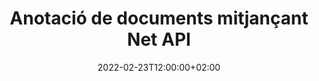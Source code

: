 ---
############################# Static ############################
layout: "product"
date: 2022-02-23T12:00:00+02:00
draft: false

product: "Annotation"
product_tag: "annotation"
platform: "Net"
platform_tag: "net"

############################# Head ############################
head_title: "Net Document Annotation API | Veure i anotar imatges PDF Word Excel PPTX"
head_description: "Net Document Annotation API. Visualitza, etiqueta, comenta i anota PDF Word DOCX, Excel XLSX, PPTX, EML EMLX, VSS VSD, OTP, CAD i formats de fitxer d'imatge."

############################# Header ##########################
title: "Anotació de documents mitjançant Net API"
description: "Creeu aplicacions de xarxa amb capacitats per veure i anotar PDF, HTML, MS Office i altres formats de document sense instal·lar cap programari extern."
button:
    enable: true
    icon: "fas fa-arrow-down"
    label: "Baixeu la prova gratuïta"
    link: "https://downloads.groupdocs.com/annotation/net"

############################# SubMenu #########################
submenu:
    enable: true
    
    left:
        img_alt: "GroupDocs.Annotation for Net"
        image: "https://www.groupdocs.cloud/templates/groupdocs/images/product-logos/groupdocs-annotation-net.png"
        product: "GroupDocs.Annotation"
        platform: "Net"

    middle:
        button:
            # button loop
            - link: "#features"
              text: "Característiques"

            # button loop
            - link: "https://products.groupdocs.app/annotation"
              text: "Demostracions en directe"

            # button loop
            - link: "https://purchase.groupdocs.com/pricing/annotation/net"
              text: "Preus"

    right:
        link_download: "https://downloads.groupdocs.com/annotation"
        link_learn: "https://docs.groupdocs.com/annotation/net/"
        link_buy: "https://purchase.groupdocs.com"

############################# Overview ############################
overview:
    enable: true
    content: |
      GroupDocs.Annotation Net API és un producte que permet treballar amb anotacions en documents en diferents plataformes i sistemes operatius, com Android, MacOS, Linux, Windows. GroupDocs.Annotation proporciona una biblioteca amb una API senzilla que ofereix molts avantatges: per exemple, si necessiteu mantenir la confidencialitat de les dades o triar quanta potència necessiteu per treballar amb la biblioteca, o canviar parcialment el treball amb anotacions, la biblioteca és molt lleuger i flexible.

      GroupDocs.Annotation for Net API us permet treballar amb diferents tipus d'anotacions, que inclouen: text, polilínia, àrea, subratllat, punt, filigrana, fletxa, el·lipse, substitució de text, distància, camp de text, redacció de recursos, etc. I és compatible amb la majoria formats de documents populars com ara: PDF, HTML, Microsoft Office Word, fulls de càlcul Excel, presentacions de PowerPoint, Visio, correus electrònics d'Outlook, imatges, metafitxers, dibuix CAD i diversos altres formats. L'API ofereix la possibilitat d'obtenir miniatures de pàgines de documents i admet la importació i l'exportació d'anotacions a i des de fitxers PDF.

      Amb la biblioteca, podeu afegir, editar, extreure i eliminar anotacions dels documents, girar documents, canviar la solució de miniatures i aquesta no és una llista completa de totes les possibilitats. També ofereix un conjunt complet d'objectes de dades per personalitzar les propietats d'anotació segons els vostres requisits dins de tots els formats de document admesos.

      Treballar amb l'API de GroupDocs.Annotation per a Net és molt senzill i només consta d'uns quants passos bàsics. Al principi, heu de configurar una llicència, després seleccionar el fitxer amb el qual voleu treballar, després manipular d'alguna manera amb les anotacions del document (suprimir/editar/extreure/suprimir) i desar el resultat. Per obtenir més informació, consulteu la documentació del producte o el nostre conjunt d'exemples.
      
      GroupDocs.Annotation s'actualitza periòdicament i ofereix suport als seus clients, sempre podeu fer-nos preguntes o enviar-nos les vostres idees o explicar-nos les vostres necessitats per a alguna cosa nova i ho implementarem amb molt de gust a les nostres noves versions.
    tabs:
      enable: true
      
      ## TAB ONE ##
      tab_one:
        description: |
          A continuació es mostra una visió general de GroupDocs.Annotation per a Net:
      
        right:
          enable: true
          icon: "fab fa-html5"
          title:  Visió general
          content: |
            * Afegeix anotacions
            * Exporta anotacions 
            * Importa anotacions
            * Comentaris basats en respostes
            * Compatibilitat d'anotacions
      
      ## TAB TWO ##
      tab_two:
        description: |
          GroupDocs.Annotation per a Net admet tots els [formats de fitxer de document] populars (https://docs.groupdocs.com/annotation/Net/supported-document-formats/), inclosos: Microsoft Office, PDF, imatges i molts altres.

        left:
          enable: true
          table:
            # table loop
            - title: "Microsoft Office Formats"
              content: |
                * **Word**: [DOC](/annotation/net/doc/), [DOCX](/annotation/net/docx/), [DOCM](/annotation/net/docm/), [DOT](/annotation/net/dot/), [DOTX](/annotation/net/dotx/), [RTF](/annotation/net/rtf/)
                * **Excel**: [XLS](/annotation/net/xls/), [XLSX](/annotation/net/xlsx/), [XLSB](/annotation/net/xlsb/), [XLSM](/annotation/net/xlsm/)
                * **PowerPoint**: [PPT](/annotation/net/ppt/), [PPTX](/annotation/net/pptx/), [PPS](/annotation/net/pps/), [PPSX](/annotation/net/ppsx/), [POTM](/annotation/net/potm/), [POTX](/annotation/net/potx/), [PPSM](/annotation/net/ppsm/), [PPTM](/annotation/net/pptm/), [WMF](/annotation/net/wmf/), [EMF](/annotation/net/emf/)
                * **Outlook**: [EML](/annotation/net/eml/), [EMLX](/annotation/net/emlx/), [MSG](/annotation/net/msg/)
                * **Visio**: [VSS](/annotation/net/vss/), [VST](/annotation/net/vst/), [VSD](/annotation/net/vsd/), [VSDX](/annotation/net/vsdx/), [VSX](/annotation/net/vsx/)

        right:
          enable: true
          table:
            # table loop
            - title: "Other Formats"
              content: |
                * **Portable**: [PDF](/annotation/net/pdf/) (PDF/A-1a, PDF/A-1b, PDF/A-2a)
                * **OpenDocument**: [ODT](/annotation/net/odt/), [ODS](/annotation/net/ods/), [ODP](/annotation/net/odp/)
                * **Images**: [BMP](/annotation/net/bmp/), [JPG](/annotation/net/jpg/), [JPEG](/annotation/net/jpeg/), [TIFF](/annotation/net/tiff/), [TIF](/annotation/net/tif/), [PNG](/annotation/net/png/), [GIF](/annotation/net/gif/), [DCM](/annotation/net/dcm/), [DICOM](/annotation/net/dicom/)
                * **AutoCAD**: [DWG](/annotation/net/dwg/), [DXF](/annotation/net/dxf/), [CAD](/annotation/net/cad/)
                * **Other**: [HTM](/annotation/net/htm/), [HTML](/annotation/net/html/), [CSV](/annotation/net/csv/), [DJVU](/annotation/net/djvu/), [OTP](/annotation/net/otp/), [OTT](/annotation/net/ott/)

      ## TAB THREE ##
      tab_three:
        description: |
          GroupDocs.Annotation for Net admet els següents sistemes operatius, marcs i gestors de paquets:
        
        left:
          enable: true
          table:
            # table loop
            - icon: "fab fa-windows"
              title:  Sistemes operatius
              content: |
                * Windows Desktop (x86 & x64)
                * Windows Server (x86 & x64)
                * Windows Azure
                * Linux
                * MacOS

            # table loop
            - icon: "fas fa-code"
              title:  Marcs suportats
              content: |
                * .NET Standard 2.0
                * .NET Framework 2.0 or higher
                * .NET Core 2.0 or higher
                * Mono Framework 1.2 or higher

        right:
          enable: true
          table:
            # table loop
            - icon: "fas fa-box"
              title:  Gestor de paquets
              content: |
                * NuGet
            
            # table loop
            - icon: "fas fa-tools"
              title:  Entorns de desenvolupament
              content: |
                * Microsoft Visual Studio
                * Xamarin.Android
                * Xamarin.IOS
                * Xamarin.Mac
                * MonoDevelop

############################# Features ############################
features:
    enable: true
    title: GroupDocs.Anotation per a funcions de xarxa

    feature:
      # feature loop
      - icon: "fas fa-copy"
        link: "https://docs.groupdocs.com/annotation/net/basic-usage/"
        content: Afegeix, edita i elimina anotacions i respostes

      # feature loop
      - icon: "fas fa-eye"
        link: "https://docs.groupdocs.com/annotation/net/export-annotations/"
        content: Exporta les anotacions al document

      # feature loop
      - icon: "fas fa-bolt"
        link: "https://docs.groupdocs.com/annotation/net/evaluation-limitations-and-licensing-of-groupdocs-annotation/"
        content: Llicència mesurada - facturació controlada mitjançant el pagament segons l'ús de l'API
      
      # feature loop
      - icon: "fas fa-code"
        link: "https://docs.groupdocs.com/annotation/net/extract-annotations-from-document/"
        content: Trucada de funció única per obtenir totes les anotacions d'un document

      # feature loop
      - icon: "fas fa-cloud"
        link: "https://docs.groupdocs.com/annotation/net/add-point-annotation/"
        content: Assigna un valor a l'anotació del punt o mou el valor del punt existent

      # feature loop
      - icon: "fas fa-remove-format"
        link: "https://docs.groupdocs.com/annotation/net/add-link-annotation/"
        content: Afegeix una anotació d'enllaç a diapositives PDF, Word i PowerPoint

      # feature loop
      - icon: "fas fa-comment-slash"
        link: "https://docs.groupdocs.com/annotation/net/basic-usage/"
        content: Estableix el color de fons d'una anotació o elimina totes les anotacions del document

      # feature loop
      - icon: "fas fa-border-all"
        link: "https://docs.groupdocs.com/annotation/net/generate-document-pages-preview/"
        content: Anoteu fitxers PDF amb precisió - obteniu representació d'imatge de visualitzacions prèvies de pàgines de documents PDF i de memòria cau

      # feature loop
      - icon: "fas fa-wrench"
        link: "https://docs.groupdocs.com/annotation/net/import-annotations/"
        content: Obteniu les coordenades del text de l'anotació del text a la representació d'imatge del document

      # feature loop
      - icon: "fas fa-columns"
        link: "https://docs.groupdocs.com/annotation/net/add-area-annotation/"
        content: Enllaça els comentaris de l'usuari a l'Anotació de l'àrea i el suport per als comentaris nius

      # feature loop
      - icon: "fas fa-file-word"
        link: "https://docs.groupdocs.com/annotation/net/add-arrow-annotation/"
        content: Utilitzeu l'anotació de fletxa per assenyalar contingut particular

      # feature loop
      - icon: "fas fa-envelope"
        link: "https://docs.groupdocs.com/annotation/net/add-distance-annotation/"
        content: Utilitzeu l'anotació de distància per dibuixar una línia que representi la distància entre objectes

      # feature loop
      - icon: "fas fa-print"
        link: "https://docs.groupdocs.com/annotation/net/add-point-annotation/"
        content: Anotació basada en punts que quan es fa clic apareix la finestra per afegir comentaris

      # feature loop
      - icon: "fas fa-file-archive"
        link: "https://docs.groupdocs.com/annotation/net/add-polyline-annotation/"
        content: Creeu una seqüència connectada de segments de línia creats com una anotació de polilínia

      # feature loop
      - icon: "fas fa-lock"
        link: "https://docs.groupdocs.com/annotation/net/add-ellipse-annotation/"
        content: Creeu segments de línia recta, segments d'arc o una combinació d'ambdós

      # feature loop
      - icon: "fas fa-file-code"
        link: "https://docs.groupdocs.com/annotation/net/add-area-annotation/"
        content: Marqueu les àrees del document proposades per a la redacció
      
      # feature loop
      - icon: "fas fa-fill-drip"
        link: "https://docs.groupdocs.com/annotation/net/add-image-annotation/"
        content: Afegiu anotacions d'imatge a PDF, esquemes, Word, Excel, presentacions i imatges

      # feature loop
      - icon: "fas fa-file-excel"
        link: "https://docs.groupdocs.com/annotation/net/add-annotation-to-the-document/"
        content: Afegiu un camp de text i un segell o una marca d'aigua basats en text al document

      # feature loop
      - icon: "fas fa-heading"
        link: "https://docs.groupdocs.com/annotation/net/add-annotation-to-the-document/"
        content: Ratllar, subratllar o substituir un text concret d'un document

      # feature loop
      - icon: "fas fa-project-diagram"
        link: "https://docs.groupdocs.com/annotation/net/update-annotations/"
        content: Canvia la mida de l'anotació assignant nous paràmetres d'alçada i amplada

      # feature loop
      - icon: "fas fa-cube"
        link: "https://docs.groupdocs.com/annotation/net/generate-document-pages-preview/"
        content: Obteniu miniatures de pàgines de documents. Gestioneu una varietat de documents anotats per a imatges i diagrames

      # feature loop
      - icon: "fab fa-uncharted"
        link: "https://docs.groupdocs.com/annotation/net/export-annotations/"
        content: Exporta anotacions a i treballa amb fitxers TIFF de diverses pàgines
  
      # feature loop
      - icon: "fab fa-uncharted"
        link: "https://docs.groupdocs.com/annotation/net/add-watermark-annotation/"
        content: Ajusteu l'alineació vertical i horitzontal per a l'anotació de filigrana
  
      # feature loop
      - icon: "fab fa-uncharted"
        link: "https://docs.groupdocs.com/annotation/net/add-text-field-annotation/"
        content: Afegeix una alineació horitzontal de text per al camp de text

      # feature loop
      - icon: "fab fa-uncharted"
        link: "https://docs.groupdocs.com/annotation/net/document-text-info/"
        content: Obteniu informació sobre les línies de text del document (text, amplada, alçada, sagnats)

    more_feature:
      # more_feature_loop
      - title: Suport per a diversos tipus d'anotació
        content: |
          GroupDocs.Annotation per a .NET us permet treballar amb diversos tipus d'anotacions. Això ofereix llibertat i facilitat de comunicació mentre col·labora amb el teu equip en les tasques. Podeu utilitzar anotacions, com ara, anotació d'àrea (marcar una àrea com a rectangle i afegir-hi notes), anotació de punts (enganxar comentaris en qualsevol punt del document), anotació de text (afegir comentari al text seleccionat), anotació de ratllat/subratllat ( aplicat a un paràgraf), anotació de polilínia (dibuixar formes i línies a mà alçada), anotació de fletxa (punter de fletxa amb comentaris adjunts), anotació d'el·lipse (mostrar text dins de l'el·lipse), anotació de distància (dibuixar una línia que representa la distància entre objectes), enllaç anotació (afegiu enllaços web als formats de document compatibles) i anotació de filigrana (es pot afegir un segell de text o una marca d'aigua al document).

          ```cs
          // Initialize list of AnnotationInfo
          List<AnnotationInfo> annotations = new List<AnnotationInfo>();
          // Initialize text annotation
          AnnotationInfo textAnnotation = new AnnotationInfo
          {
            Box = new Rectangle((float)265.44, (float)153.86, 206, 36), Type = AnnotationType.Text 
          };
          // Add annotation to list
          annotations.Add(textAnnotation);
          // Get input file stream
          Stream inputFile = new FileStream("D:/input.pdf", FileMode.Open, File
          .ReadWrite);
          // Export annotation and save output file
          CommonUtilities.SaveOutputDocument(inputFile, annotations, DocumentType.Pdf);
          ```

############################# Support ############################
support:
    enable: true

############################# Solutions ############################
solutions:
    enable: true
    title: GroupDocs.Annotation ofereix API de visualització de documents per a altres entorns de desenvolupament populars

    solution:
        # solution loop
        - img_alt: "GroupDocs.Annotation for Java"
          image: "https://www.groupdocs.cloud/templates/groupdocs/images/product-logos/groupdocs-annotation-java.png"
          product: "GroupDocs.Annotation"
          platform: "Java"
          link: "/annotation/java/"

############################# Back to top ###############################
back_to_top:
  enable: true
---